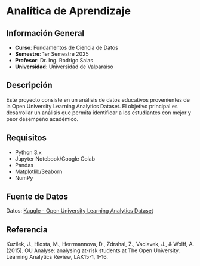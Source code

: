 # Analítica de Aprendizaje

## Información General
- **Curso**: Fundamentos de Ciencia de Datos
- **Semestre**: 1er Semestre 2025
- **Profesor**: Dr. Ing. Rodrigo Salas
- **Universidad**: Universidad de Valparaíso

## Descripción
Este proyecto consiste en un análisis de datos educativos provenientes de la Open University Learning Analytics Dataset. El objetivo principal es desarrollar un análisis que permita identificar a los estudiantes con mejor y peor desempeño académico.

## Requisitos
- Python 3.x
- Jupyter Notebook/Google Colab
- Pandas
- Matplotlib/Seaborn
- NumPy

## Fuente de Datos
Datos: [Kaggle - Open University Learning Analytics Dataset](https://www.kaggle.com/datasets/thedevastator/open-university-learning-analytics-dataset/data)

## Referencia
Kuzilek, J., Hlosta, M., Herrmannova, D., Zdrahal, Z., Vaclavek, J., & Wolff, A. (2015). OU Analyse: analysing at-risk students at The Open University. Learning Analytics Review, LAK15-1, 1–16.